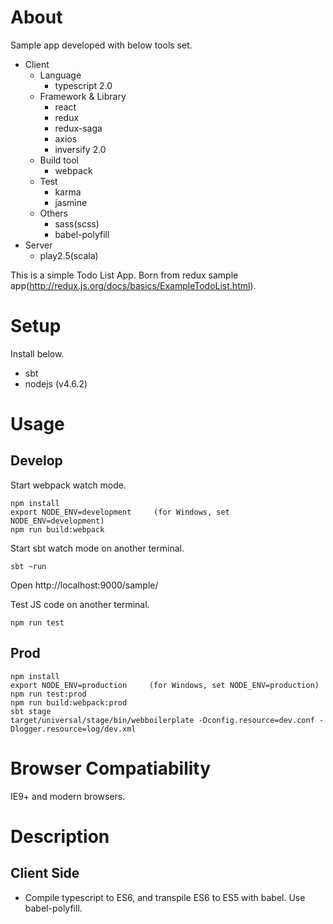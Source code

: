 # About

Sample app developed with below tools set.

* Client
  * Language
    * typescript 2.0
  * Framework & Library
    * react
    * redux
    * redux-saga
    * axios
    * inversify 2.0 
  * Build tool
    * webpack
  * Test
    * karma
    * jasmine
  * Others
    * sass(scss)
    * babel-polyfill
* Server    
  * play2.5(scala)

This is a simple Todo List App. 
Born from redux sample app(http://redux.js.org/docs/basics/ExampleTodoList.html).

# Setup

Install below.

* sbt
* nodejs (v4.6.2)

# Usage

## Develop

Start webpack watch mode.

```
npm install
export NODE_ENV=development     (for Windows, set NODE_ENV=development)
npm run build:webpack
```

Start sbt watch mode on another terminal.

```
sbt ~run

```

Open http://localhost:9000/sample/

Test JS code on another terminal.

```
npm run test
```

## Prod

```
npm install
export NODE_ENV=production     (for Windows, set NODE_ENV=production)
npm run test:prod
npm run build:webpack:prod
sbt stage
target/universal/stage/bin/webboilerplate -Dconfig.resource=dev.conf -Dlogger.resource=log/dev.xml
```

# Browser Compatiability

IE9+ and modern browsers.

# Description

## Client Side

* Compile typescript to ES6, and transpile ES6 to ES5 with babel. Use babel-polyfill.
